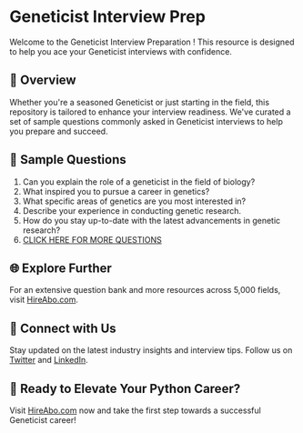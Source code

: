 # Geneticist Interview Prep

Welcome to the Geneticist Interview Preparation ! This resource is designed to help you ace your Geneticist interviews with confidence.

## 🚀 Overview

Whether you're a seasoned Geneticist or just starting in the field, this repository is tailored to enhance your interview readiness. We've curated a set of sample questions commonly asked in Geneticist interviews to help you prepare and succeed.

## 📝 Sample Questions

1. Can you explain the role of a geneticist in the field of biology?
2. What inspired you to pursue a career in genetics?
3. What specific areas of genetics are you most interested in?
4. Describe your experience in conducting genetic research.
5. How do you stay up-to-date with the latest advancements in genetic research?
6. [CLICK HERE FOR MORE QUESTIONS](https://hireabo.com/job/5_1_3/Geneticist)

## 🌐 Explore Further

For an extensive question bank and more resources across 5,000 fields, visit [HireAbo.com](https://www.hireabo.com).

## 📱 Connect with Us

Stay updated on the latest industry insights and interview tips. Follow us on [Twitter](https://twitter.com/hireabo) and [LinkedIn](https://www.linkedin.com/in/hire-abo-3609972a8/).

## 🚀 Ready to Elevate Your Python Career?

Visit [HireAbo.com](https://www.hireabo.com) now and take the first step towards a successful Geneticist career!